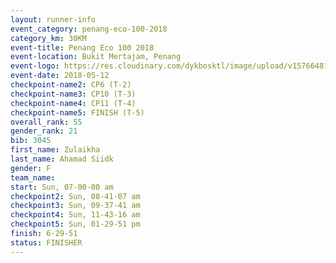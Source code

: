 ```yaml
--- 
layout: runner-info 
event_category: penang-eco-100-2018 
category_km: 30KM 
event-title: Penang Eco 100 2018 
event-location: Bukit Mertajam, Penang 
event-logo: https://res.cloudinary.com/dykbosktl/image/upload/v1576648106/Logo/Logo_lovxhg.jpg 
event-date: 2018-05-12 
checkpoint-name2: CP6 (T-2) 
checkpoint-name3: CP10 (T-3) 
checkpoint-name4: CP11 (T-4) 
checkpoint-name5: FINISH (T-5) 
overall_rank: 55
gender_rank: 21
bib: 3045
first_name: Zulaikha
last_name: Ahamad Siidk
gender: F
team_name: 
start: Sun, 07-00-00 am
checkpoint2: Sun, 08-41-07 am
checkpoint3: Sun, 09-37-41 am
checkpoint4: Sun, 11-43-16 am
checkpoint5: Sun, 01-29-51 pm
finish: 6-29-51
status: FINISHER
--- 
```

